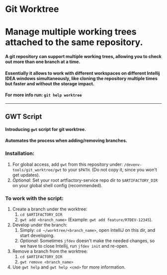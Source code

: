 # Git Worktree
# Manage multiple working trees attached to the same repository.

#### A git repository can support multiple working trees, allowing you to check out more than one branch at a time.
#### Essentially it allows to work with different workspaces on different Intellij IDEA windows simultaneously, like cloning the repository multiple times but faster and without the storage impact.
#### For more info run: `git help worktree`

-----------------------------------------------------------------------------------------------------------------------------------

## GWT Script

#### Introducing `gwt` script for git worktree.
#### Automates the process when adding/removing branches.

### Installation:

1. For global access, add `gwt` from this repository under: `/devenv-tools/git_worktree/gwt` to your `$PATH`. (Do not copy it, since you won't get updates).
2. _Optional_: Set your root artfiactory-service repo dir to `$ARTIFACTORY_DIR` on your global shell config (recommended).

### To work with the script:
1. Create a branch under the worktree:
   1. `cd $ARTIFACTORY_DIR`
   2. `gwt add <branch_name>`  (Example: `gwt add feature/RTDEV-12345`).
2. Develop under the branch: 
   1. Simply: `cd ~/worktree/<branch_name>`, open IntelliJ on this dir, and start developing.
   2. _Optional_: Sometimes `jfdev` doesn't make the needed changes, so we have to close Intellij, run `jfdev init` and re-open.
3. Remove a branch from the worktree:
   1. `cd $ARTIFACTORY_DIR` 
   2. `gwt remove <branch_name>`
4. Use `gwt help` and `gwt help <cmd>` for more information.
